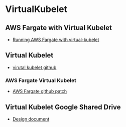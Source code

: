 # VirtualKubelet

## AWS Fargate with Virtual Kubelet
 - [Running AWS Fargate with virtual-kubelet](https://aws.amazon.com/ko/blogs/opensource/aws-fargate-virtual-kubelet/)

## Virtual Kubelet
 - [ virutal kubelet github ](https://github.com/virtual-kubelet/virtual-kubelet)

### AWS Fargate Virtual Kubelet
 - [AWS Fargate github patch](https://github.com/virtual-kubelet/virtual-kubelet/pull/173/files)

## Virtual Kubelet Google Shared Drive
 - [Design document](https://drive.google.com/drive/folders/19Ndu11WBCCBDowo9CrrGUHoIfd2L8Ueg)
